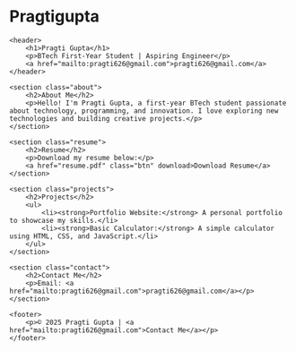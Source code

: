 # Pragtigupta

<!DOCTYPE html>
<html lang="en">
<head>
    <meta charset="UTF-8">
    <meta name="viewport" content="width=device-width, initial-scale=1.0">
    <title>Pragti Gupta | Portfolio</title>
    <link rel="stylesheet" href="style.css">
</head>
<body>

    <header>
        <h1>Pragti Gupta</h1>
        <p>BTech First-Year Student | Aspiring Engineer</p>
        <a href="mailto:pragti626@gmail.com">pragti626@gmail.com</a>
    </header>

    <section class="about">
        <h2>About Me</h2>
        <p>Hello! I'm Pragti Gupta, a first-year BTech student passionate about technology, programming, and innovation. I love exploring new technologies and building creative projects.</p>
    </section>

    <section class="resume">
        <h2>Resume</h2>
        <p>Download my resume below:</p>
        <a href="resume.pdf" class="btn" download>Download Resume</a>
    </section>

    <section class="projects">
        <h2>Projects</h2>
        <ul>
            <li><strong>Portfolio Website:</strong> A personal portfolio to showcase my skills.</li>
            <li><strong>Basic Calculator:</strong> A simple calculator using HTML, CSS, and JavaScript.</li>
        </ul>
    </section>

    <section class="contact">
        <h2>Contact Me</h2>
        <p>Email: <a href="mailto:pragti626@gmail.com">pragti626@gmail.com</a></p>
    </section>

    <footer>
        <p>© 2025 Pragti Gupta | <a href="mailto:pragti626@gmail.com">Contact Me</a></p>
    </footer>

</body>
</html>
